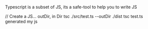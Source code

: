 Typescript is a subset of JS, its a safe-tool to help you to write JS

// Create a JS... outDir, in Dir
tsc ./src/test.ts --outDir ./dist
tsc test.ts generated my js